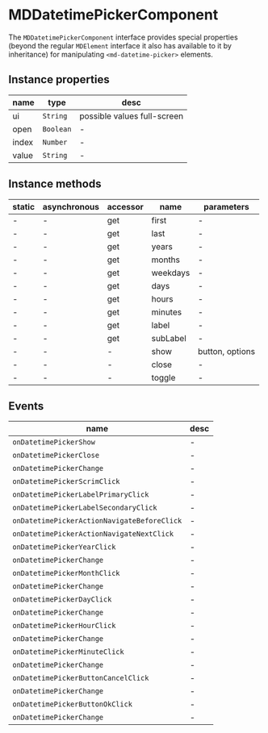 # MDDatetimePickerComponent

The `MDDatetimePickerComponent` interface provides special properties (beyond the regular `MDElement` interface it also has available to it by inheritance) for manipulating `<md-datetime-picker>` elements.

## Instance properties

| name  | type      | desc                        |
| ----- | --------- | --------------------------- |
| ui    | `String`  | possible values full-screen |
| open  | `Boolean` | -                           |
| index | `Number`  | -                           |
| value | `String`  | -                           |

## Instance methods

| static | asynchronous | accessor | name     | parameters      |
| ------ | ------------ | -------- | -------- | --------------- |
| -      | -            | get      | first    | -               |
| -      | -            | get      | last     | -               |
| -      | -            | get      | years    | -               |
| -      | -            | get      | months   | -               |
| -      | -            | get      | weekdays | -               |
| -      | -            | get      | days     | -               |
| -      | -            | get      | hours    | -               |
| -      | -            | get      | minutes  | -               |
| -      | -            | get      | label    | -               |
| -      | -            | get      | subLabel | -               |
| -      | -            | -        | show     | button, options |
| -      | -            | -        | close    | -               |
| -      | -            | -        | toggle   | -               |

## Events

| name                                        | desc |
| ------------------------------------------- | ---- |
| `onDatetimePickerShow`                      | -    |
| `onDatetimePickerClose`                     | -    |
| `onDatetimePickerChange`                    | -    |
| `onDatetimePickerScrimClick`                | -    |
| `onDatetimePickerLabelPrimaryClick`         | -    |
| `onDatetimePickerLabelSecondaryClick`       | -    |
| `onDatetimePickerActionNavigateBeforeClick` | -    |
| `onDatetimePickerActionNavigateNextClick`   | -    |
| `onDatetimePickerYearClick`                 | -    |
| `onDatetimePickerChange`                    | -    |
| `onDatetimePickerMonthClick`                | -    |
| `onDatetimePickerChange`                    | -    |
| `onDatetimePickerDayClick`                  | -    |
| `onDatetimePickerChange`                    | -    |
| `onDatetimePickerHourClick`                 | -    |
| `onDatetimePickerChange`                    | -    |
| `onDatetimePickerMinuteClick`               | -    |
| `onDatetimePickerChange`                    | -    |
| `onDatetimePickerButtonCancelClick`         | -    |
| `onDatetimePickerChange`                    | -    |
| `onDatetimePickerButtonOkClick`             | -    |
| `onDatetimePickerChange`                    | -    |
